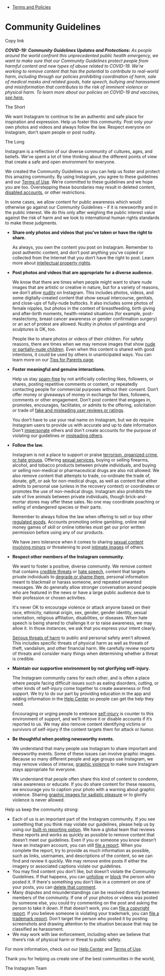 *   [Terms and Policies](https://help.instagram.com/1417489251945243/?helpref=breadcrumb)

Community Guidelines
====================

Copy link

_**COVID-19: Community Guidelines Updates and Protections:** As people around the world confront this unprecedented public health emergency, we want to make sure that our Community Guidelines protect people from harmful content and new types of abuse related to COVID-19. We’re working to remove content that has the potential to contribute to real-world harm, including through our policies prohibiting coordination of harm, sale of medical masks and related goods, hate speech, bullying and harassment and misinformation that contributes to the risk of imminent violence or physical harm. To learn more about our policies on COVID-19 and vaccines, [see here.](https://help.instagram.com/697825587576762?helpref=faq_content)_

The Short

We want Instagram to continue to be an authentic and safe place for inspiration and expression. Help us foster this community. Post only your own photos and videos and always follow the law. Respect everyone on Instagram, don’t spam people or post nudity.

The Long

Instagram is a reflection of our diverse community of cultures, ages, and beliefs. We’ve spent a lot of time thinking about the different points of view that create a safe and open environment for everyone.

We created the Community Guidelines so you can help us foster and protect this amazing community. By using Instagram, you agree to these guidelines and our [Terms of Use](https://www.instagram.com/legal/terms). We’re committed to these guidelines and we hope you are too. Overstepping these boundaries may result in deleted content, [disabled accounts](https://help.instagram.com/366993040048856?helpref=faq_content), or other restrictions.

In some cases, we allow content for public awareness which would otherwise go against our Community Guidelines – if it is newsworthy and in the public interest. We do this only after weighing the public interest value against the risk of harm and we look to international human rights standards to make these judgments.

*   **Share only photos and videos that you’ve taken or have the right to share.**
    
    As always, you own the content you post on Instagram. Remember to post authentic content, and don’t post anything you’ve copied or collected from the Internet that you don’t have the right to post. Learn more about [intellectual property rights](https://help.instagram.com/126382350847838?helpref=faq_content).
    
*   **Post photos and videos that are appropriate for a diverse audience.**
    
    We know that there are times when people might want to share nude images that are artistic or creative in nature, but for a variety of reasons, we don’t allow [nudity](https://l.instagram.com/?u=https%3A%2F%2Fwww.facebook.com%2Fcommunitystandards%2Fadult_nudity_sexual_activity&e=AT3lMiXIOhtFO-8ARcqSguWT-MVSjRh8vmPWrf20jpEQLRbacZJ_-ru8UOt0Gaw4AEwQ-gpppWUO_xRhotENs_BumuedIIK7FBxwWebUt6NhI6b1xuvpPIZiyEF3BsaLxeo-L4v2jyGYxyNBObDGpA) on Instagram. This includes photos, videos, and some digitally-created content that show sexual intercourse, genitals, and close-ups of fully-nude buttocks. It also includes some photos of female nipples, but photos in the context of breastfeeding, birth giving and after-birth moments, health-related situations (for example, post-mastectomy, breast cancer awareness or gender confirmation surgery) or an act of protest are allowed. Nudity in photos of paintings and sculptures is OK, too.
    
    People like to share photos or videos of their children. For safety reasons, there are times when we may remove images that show [nude or partially-nude children](https://l.instagram.com/?u=https%3A%2F%2Fwww.facebook.com%2Fcommunitystandards%2Fchild_nudity_sexual_exploitation&e=AT3lMiXIOhtFO-8ARcqSguWT-MVSjRh8vmPWrf20jpEQLRbacZJ_-ru8UOt0Gaw4AEwQ-gpppWUO_xRhotENs_BumuedIIK7FBxwWebUt6NhI6b1xuvpPIZiyEF3BsaLxeo-L4v2jyGYxyNBObDGpA). Even when this content is shared with good intentions, it could be used by others in unanticipated ways. You can learn more on our [Tips for Parents page](https://help.instagram.com/154475974694511/?helpref=faq_content).
    
*   **Foster meaningful and genuine interactions.**
    
    Help us stay [spam-free](https://l.instagram.com/?u=https%3A%2F%2Fwww.facebook.com%2Fcommunitystandards%2Fspam&e=AT3lMiXIOhtFO-8ARcqSguWT-MVSjRh8vmPWrf20jpEQLRbacZJ_-ru8UOt0Gaw4AEwQ-gpppWUO_xRhotENs_BumuedIIK7FBxwWebUt6NhI6b1xuvpPIZiyEF3BsaLxeo-L4v2jyGYxyNBObDGpA) by not artificially collecting likes, followers, or shares, posting repetitive comments or content, or repeatedly contacting people for commercial purposes without their consent. Don’t offer money or giveaways of money in exchange for likes, followers, comments or other engagement. Don’t post content that engages in, promotes, encourages, facilitates, or admits to the offering, solicitation or trade of [fake and misleading user reviews or ratings](https://l.instagram.com/?u=https%3A%2F%2Fwww.facebook.com%2Fcommunitystandards%2Ffraud_deception&e=AT3lMiXIOhtFO-8ARcqSguWT-MVSjRh8vmPWrf20jpEQLRbacZJ_-ru8UOt0Gaw4AEwQ-gpppWUO_xRhotENs_BumuedIIK7FBxwWebUt6NhI6b1xuvpPIZiyEF3BsaLxeo-L4v2jyGYxyNBObDGpA).
    
    You don’t have to use your real name on Instagram, but we do require Instagram users to provide us with accurate and up to date information. Don't [impersonate](https://l.instagram.com/?u=https%3A%2F%2Fwww.facebook.com%2Fcommunitystandards%2Fmisrepresentation&e=AT3lMiXIOhtFO-8ARcqSguWT-MVSjRh8vmPWrf20jpEQLRbacZJ_-ru8UOt0Gaw4AEwQ-gpppWUO_xRhotENs_BumuedIIK7FBxwWebUt6NhI6b1xuvpPIZiyEF3BsaLxeo-L4v2jyGYxyNBObDGpA) others and don't create accounts for the purpose of violating our guidelines or [misleading others](https://l.instagram.com/?u=https%3A%2F%2Ftransparency.fb.com%2Fpolicies%2Fcommunity-standards%2Finauthentic-behavior%2F&e=AT3lMiXIOhtFO-8ARcqSguWT-MVSjRh8vmPWrf20jpEQLRbacZJ_-ru8UOt0Gaw4AEwQ-gpppWUO_xRhotENs_BumuedIIK7FBxwWebUt6NhI6b1xuvpPIZiyEF3BsaLxeo-L4v2jyGYxyNBObDGpA).
    
*   **Follow the law.**
    
    Instagram is not a place to support or praise [terrorism, organized crime, or hate groups](https://l.instagram.com/?u=https%3A%2F%2Fwww.facebook.com%2Fcommunitystandards%2Fdangerous_individuals_organizations&e=AT3lMiXIOhtFO-8ARcqSguWT-MVSjRh8vmPWrf20jpEQLRbacZJ_-ru8UOt0Gaw4AEwQ-gpppWUO_xRhotENs_BumuedIIK7FBxwWebUt6NhI6b1xuvpPIZiyEF3BsaLxeo-L4v2jyGYxyNBObDGpA). Offering [sexual services](https://l.instagram.com/?u=https%3A%2F%2Fwww.facebook.com%2Fcommunitystandards%2Fsexual_solicitation&e=AT3lMiXIOhtFO-8ARcqSguWT-MVSjRh8vmPWrf20jpEQLRbacZJ_-ru8UOt0Gaw4AEwQ-gpppWUO_xRhotENs_BumuedIIK7FBxwWebUt6NhI6b1xuvpPIZiyEF3BsaLxeo-L4v2jyGYxyNBObDGpA), buying or selling firearms, alcohol, and tobacco products between private individuals, and buying or selling non-medical or pharmaceutical drugs are also not allowed. We also remove content that attempts to trade, co-ordinate the trade of, donate, gift, or ask for non-medical drugs, as well as content that either admits to personal use (unless in the recovery context) or coordinates or promotes the use of non-medical drugs. Instagram also prohibits the sale of live animals between private individuals, though brick-and-mortar stores may offer these sales. No one may coordinate poaching or selling of endangered species or their parts.
    
    Remember to always follow the law when offering to sell or buy other [regulated goods](https://l.instagram.com/?u=https%3A%2F%2Fwww.facebook.com%2Fcommunitystandards%2Fregulated_goods&e=AT3lMiXIOhtFO-8ARcqSguWT-MVSjRh8vmPWrf20jpEQLRbacZJ_-ru8UOt0Gaw4AEwQ-gpppWUO_xRhotENs_BumuedIIK7FBxwWebUt6NhI6b1xuvpPIZiyEF3BsaLxeo-L4v2jyGYxyNBObDGpA). Accounts promoting online gambling, online real money games of skill or online lotteries must get our prior written permission before using any of our products.
    
    We have zero tolerance when it comes to sharing [sexual content involving minors](https://l.instagram.com/?u=https%3A%2F%2Fwww.facebook.com%2Fcommunitystandards%2Fchild_nudity_sexual_exploitation&e=AT3lMiXIOhtFO-8ARcqSguWT-MVSjRh8vmPWrf20jpEQLRbacZJ_-ru8UOt0Gaw4AEwQ-gpppWUO_xRhotENs_BumuedIIK7FBxwWebUt6NhI6b1xuvpPIZiyEF3BsaLxeo-L4v2jyGYxyNBObDGpA) or threatening to post [intimate images](https://l.instagram.com/?u=https%3A%2F%2Fwww.facebook.com%2Fcommunitystandards%2Fsexual_exploitation_adults&e=AT3lMiXIOhtFO-8ARcqSguWT-MVSjRh8vmPWrf20jpEQLRbacZJ_-ru8UOt0Gaw4AEwQ-gpppWUO_xRhotENs_BumuedIIK7FBxwWebUt6NhI6b1xuvpPIZiyEF3BsaLxeo-L4v2jyGYxyNBObDGpA) of others.
    
*   **Respect other members of the Instagram community.**
    
    We want to foster a positive, diverse community. We remove content that contains [credible threats](https://l.instagram.com/?u=https%3A%2F%2Fwww.facebook.com%2Fcommunitystandards%2Fcredible_violence&e=AT3lMiXIOhtFO-8ARcqSguWT-MVSjRh8vmPWrf20jpEQLRbacZJ_-ru8UOt0Gaw4AEwQ-gpppWUO_xRhotENs_BumuedIIK7FBxwWebUt6NhI6b1xuvpPIZiyEF3BsaLxeo-L4v2jyGYxyNBObDGpA) or [hate speech](https://l.instagram.com/?u=https%3A%2F%2Fwww.facebook.com%2Fcommunitystandards%2Fhate_speech&e=AT3lMiXIOhtFO-8ARcqSguWT-MVSjRh8vmPWrf20jpEQLRbacZJ_-ru8UOt0Gaw4AEwQ-gpppWUO_xRhotENs_BumuedIIK7FBxwWebUt6NhI6b1xuvpPIZiyEF3BsaLxeo-L4v2jyGYxyNBObDGpA), content that targets private individuals to [degrade or shame them](https://l.instagram.com/?u=https%3A%2F%2Fwww.facebook.com%2Fcommunitystandards%2Fbullying&e=AT3lMiXIOhtFO-8ARcqSguWT-MVSjRh8vmPWrf20jpEQLRbacZJ_-ru8UOt0Gaw4AEwQ-gpppWUO_xRhotENs_BumuedIIK7FBxwWebUt6NhI6b1xuvpPIZiyEF3BsaLxeo-L4v2jyGYxyNBObDGpA), personal information meant to blackmail or harass someone, and repeated unwanted messages. We do generally allow stronger conversation around people who are featured in the news or have a large public audience due to their profession or chosen activities.
    
    It's never OK to encourage violence or attack anyone based on their race, ethnicity, national origin, sex, gender, gender identity, sexual orientation, religious affiliation, disabilities, or diseases. When hate speech is being shared to challenge it or to raise awareness, we may allow it. In those instances, we ask that you express your intent clearly.
    
    [Serious threats of harm](https://l.instagram.com/?u=https%3A%2F%2Fwww.facebook.com%2Fcommunitystandards%2Fcredible_violence&e=AT3lMiXIOhtFO-8ARcqSguWT-MVSjRh8vmPWrf20jpEQLRbacZJ_-ru8UOt0Gaw4AEwQ-gpppWUO_xRhotENs_BumuedIIK7FBxwWebUt6NhI6b1xuvpPIZiyEF3BsaLxeo-L4v2jyGYxyNBObDGpA) to public and personal safety aren't allowed. This includes specific threats of physical harm as well as threats of theft, vandalism, and other financial harm. We carefully review reports of threats and consider many things when determining whether a threat is credible.
    
*   **Maintain our supportive environment by not glorifying self-injury.**
    
    The Instagram community cares for each other, and is often a place where people facing difficult issues such as eating disorders, cutting, or other kinds of self-injury come together to create awareness or find support. We try to do our part by providing education in the app and adding information in the [Help Center](https://help.instagram.com/) so people can get the help they need.
    
    Encouraging or urging people to embrace [self-injury](https://l.instagram.com/?u=https%3A%2F%2Fwww.facebook.com%2Fcommunitystandards%2Fsuicide_self_injury_violence&e=AT3lMiXIOhtFO-8ARcqSguWT-MVSjRh8vmPWrf20jpEQLRbacZJ_-ru8UOt0Gaw4AEwQ-gpppWUO_xRhotENs_BumuedIIK7FBxwWebUt6NhI6b1xuvpPIZiyEF3BsaLxeo-L4v2jyGYxyNBObDGpA) is counter to this environment of support, and we’ll remove it or disable accounts if it’s reported to us. We may also remove content identifying victims or survivors of self-injury if the content targets them for attack or humor.
    
*   **Be thoughtful when posting newsworthy events.**
    
    We understand that many people use Instagram to share important and newsworthy events. Some of these issues can involve graphic images. Because so many different people and age groups use Instagram, we may remove videos of intense, [graphic violence](https://l.instagram.com/?u=https%3A%2F%2Fwww.facebook.com%2Fcommunitystandards%2Fgraphic_violence&e=AT3lMiXIOhtFO-8ARcqSguWT-MVSjRh8vmPWrf20jpEQLRbacZJ_-ru8UOt0Gaw4AEwQ-gpppWUO_xRhotENs_BumuedIIK7FBxwWebUt6NhI6b1xuvpPIZiyEF3BsaLxeo-L4v2jyGYxyNBObDGpA) to make sure Instagram stays appropriate for everyone.
    
    We understand that people often share this kind of content to condemn, raise awareness or educate. If you do share content for these reasons, we encourage you to caption your photo with a warning about graphic violence. Sharing [graphic images for sadistic pleasure](https://l.instagram.com/?u=https%3A%2F%2Fwww.facebook.com%2Fcommunitystandards%2Fcruel_insensitive&e=AT3lMiXIOhtFO-8ARcqSguWT-MVSjRh8vmPWrf20jpEQLRbacZJ_-ru8UOt0Gaw4AEwQ-gpppWUO_xRhotENs_BumuedIIK7FBxwWebUt6NhI6b1xuvpPIZiyEF3BsaLxeo-L4v2jyGYxyNBObDGpA) or to glorify violence is never allowed.
    

Help us keep the community strong:

*   Each of us is an important part of the Instagram community. If you see something that you think may violate our guidelines, please help us by using our [built-in reporting option](https://help.instagram.com/165828726894770?helpref=faq_content). We have a global team that reviews these reports and works as quickly as possible to remove content that doesn’t meet our guidelines. Even if you or someone you know doesn’t have an Instagram account, you can still [file a report](https://help.instagram.com/contact/383679321740945). When you complete the report, try to provide as much information as possible, such as links, usernames, and descriptions of the content, so we can find and review it quickly. We may remove entire posts if either the imagery or associated captions violate our guidelines.
*   You may find content you don’t like, but doesn’t violate the Community Guidelines. If that happens, you can [unfollow](https://help.instagram.com/286340048138725?helpref=faq_content) or [block](https://help.instagram.com/426700567389543/?helpref=faq_content) the person who posted it. If there's something you don't like in a comment on one of your posts, you can [delete that comment](https://help.instagram.com/289098941190483?helpref=faq_content).
*   Many disputes and misunderstandings can be resolved directly between members of the community. If one of your photos or videos was posted by someone else, you could try commenting on the post and asking the person to take it down. If that doesn’t work, you can [file a copyright report](https://help.instagram.com/126382350847838?helpref=faq_content). If you believe someone is violating your trademark, you can [file a trademark report](https://help.instagram.com/222826637847963?helpref=faq_content). Don't target the person who posted it by posting screenshots and drawing attention to the situation because that may be classified as harassment.
*   We may work with law enforcement, including when we believe that there’s risk of physical harm or threat to public safety.

For more information, check out our [Help Center](https://help.instagram.com/) and [Terms of Use](https://l.instagram.com/?u=http%3A%2F%2Finstagram.com%2Flegal%2Fterms%2F%23&e=AT3lMiXIOhtFO-8ARcqSguWT-MVSjRh8vmPWrf20jpEQLRbacZJ_-ru8UOt0Gaw4AEwQ-gpppWUO_xRhotENs_BumuedIIK7FBxwWebUt6NhI6b1xuvpPIZiyEF3BsaLxeo-L4v2jyGYxyNBObDGpA).

Thank you for helping us create one of the best communities in the world,

The Instagram Team